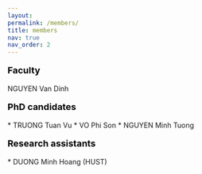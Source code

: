 ```yaml
---
layout: 
permalink: /members/
title: members
nav: true
nav_order: 2
---
```



<p style="text-align: left; color: black; font-size:18px;font-weight:bold">Faculty</p> 
NGUYEN Van Dinh


<p style="text-align: left; color: black; font-size:18px;font-weight:bold">PhD candidates</p> 
 * TRUONG Tuan Vu
 * VO Phi Son
 * NGUYEN Minh Tuong


<p style="text-align: left; color: black; font-size:18px;font-weight:bold">Research assistants</p> 
* DUONG Minh Hoang (HUST)


